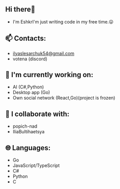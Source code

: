 ## Hi there👋
 - I'm EshkrI'm just writing code in my free time.😛

## 📫 Contacts:
 - ilyaslesarchuk54@gmail.com 
 - votena (discord)

## 🔧 I'm currently working on:
 - AI (C#,Python)
 - Desktop app (Go)
 - Own social network (React,Go)(project is frozen) 

## 🍈 I collaborate with:
 - popich-nad
 - IliaBultihaetsya
## 🌐 Languages:
 - Go
 - JavaScript/TypeScript
 - C#
 - Python
 - C
   
<!--
**ShorWati/Shorwati** is a ✨ _special_ ✨ repository because its `README.md` (this file) appears on your GitHub profile.

Here are some ideas to get you started:

- 🔭 I’m currently working on ...
- 🌱 I’m currently learning ...
- 👯 I’m looking to collaborate on ...
- 🤔 I’m looking for help with ...
- 💬 Ask me about ...
- 📫 How to reach me: ...
- 😄 Pronouns: ...
- ⚡ Fun fact: ...
-->
